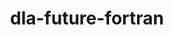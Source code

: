 ---
title: "dla-future-fortran"
layout: cache
categories: [package, develop]
meta: {"versions": ["0.2.0"], "compilers": ["gcc@=11.4.0"], "oss": ["ubuntu22.04"], "platforms": ["linux"], "targets": ["neoverse_v1", "neoverse_v2", "x86_64_v3"], "stacks": ["e4s", "e4s-neoverse-v2", "e4s-neoverse_v1", "root"], "num_specs": 27, "num_specs_by_stack": {"root": 27, "e4s-neoverse_v1": 8, "e4s-neoverse-v2": 10, "e4s": 9}}
spec_details: [{"hash": "zjhn7xyvjasm5ey6pcyl2gm5hg7si46b", "compiler": "gcc@=11.4.0", "versions": ["0.2.0"], "os": "ubuntu22.04", "platform": "linux", "target": "neoverse_v1", "variants": ["build_system=cmake", "build_type=Release", "generator=ninja", "~ipo", "+shared", "~test"], "stacks": ["root", "e4s-neoverse_v1"], "size": "-", "tarball": "https://binaries.spack.io/develop/build_cache/linux-ubuntu22.04-neoverse_v1/gcc-11.4.0/dla-future-fortran-0.2.0/linux-ubuntu22.04-neoverse_v1-gcc-11.4.0-dla-future-fortran-0.2.0-zjhn7xyvjasm5ey6pcyl2gm5hg7si46b.spack"}, {"hash": "ffhopbhezoyg47slceutny2muxxl2mim", "compiler": "gcc@=11.4.0", "versions": ["0.2.0"], "os": "ubuntu22.04", "platform": "linux", "target": "neoverse_v1", "variants": ["build_system=cmake", "build_type=Release", "generator=ninja", "~ipo", "+shared", "~test"], "stacks": ["root", "e4s-neoverse_v1"], "size": "-", "tarball": "https://binaries.spack.io/develop/build_cache/linux-ubuntu22.04-neoverse_v1/gcc-11.4.0/dla-future-fortran-0.2.0/linux-ubuntu22.04-neoverse_v1-gcc-11.4.0-dla-future-fortran-0.2.0-ffhopbhezoyg47slceutny2muxxl2mim.spack"}, {"hash": "dla225vqfyazr3kgmye2zbboq7kmuhoc", "compiler": "gcc@=11.4.0", "versions": ["0.2.0"], "os": "ubuntu22.04", "platform": "linux", "target": "neoverse_v1", "variants": ["build_system=cmake", "build_type=Release", "generator=ninja", "~ipo", "+shared", "~test"], "stacks": ["root", "e4s-neoverse_v1"], "size": "-", "tarball": "https://binaries.spack.io/develop/build_cache/linux-ubuntu22.04-neoverse_v1/gcc-11.4.0/dla-future-fortran-0.2.0/linux-ubuntu22.04-neoverse_v1-gcc-11.4.0-dla-future-fortran-0.2.0-dla225vqfyazr3kgmye2zbboq7kmuhoc.spack"}, {"hash": "jomd6mqu7n63b6oy5hogulf6hbweh2m7", "compiler": "gcc@=11.4.0", "versions": ["0.2.0"], "os": "ubuntu22.04", "platform": "linux", "target": "neoverse_v1", "variants": ["build_system=cmake", "build_type=Release", "generator=ninja", "~ipo", "+shared", "~test"], "stacks": ["root", "e4s-neoverse_v1"], "size": "-", "tarball": "https://binaries.spack.io/develop/build_cache/linux-ubuntu22.04-neoverse_v1/gcc-11.4.0/dla-future-fortran-0.2.0/linux-ubuntu22.04-neoverse_v1-gcc-11.4.0-dla-future-fortran-0.2.0-jomd6mqu7n63b6oy5hogulf6hbweh2m7.spack"}, {"hash": "6zixx3cy2tssbc5hu5xop5mtnhuoxpnh", "compiler": "gcc@=11.4.0", "versions": ["0.2.0"], "os": "ubuntu22.04", "platform": "linux", "target": "neoverse_v1", "variants": ["build_system=cmake", "build_type=Release", "generator=ninja", "~ipo", "+shared", "~test"], "stacks": ["root", "e4s-neoverse_v1"], "size": "-", "tarball": "https://binaries.spack.io/develop/build_cache/linux-ubuntu22.04-neoverse_v1/gcc-11.4.0/dla-future-fortran-0.2.0/linux-ubuntu22.04-neoverse_v1-gcc-11.4.0-dla-future-fortran-0.2.0-6zixx3cy2tssbc5hu5xop5mtnhuoxpnh.spack"}, {"hash": "c347ef5gnbpqoq2jpgyw3wqrc3gmgtg4", "compiler": "gcc@=11.4.0", "versions": ["0.2.0"], "os": "ubuntu22.04", "platform": "linux", "target": "neoverse_v1", "variants": ["build_system=cmake", "build_type=Release", "generator=ninja", "~ipo", "+shared", "~test"], "stacks": ["root", "e4s-neoverse_v1"], "size": "-", "tarball": "https://binaries.spack.io/develop/build_cache/linux-ubuntu22.04-neoverse_v1/gcc-11.4.0/dla-future-fortran-0.2.0/linux-ubuntu22.04-neoverse_v1-gcc-11.4.0-dla-future-fortran-0.2.0-c347ef5gnbpqoq2jpgyw3wqrc3gmgtg4.spack"}, {"hash": "io7zwpojpuvv4cio3sgo3lvhtulntpit", "compiler": "gcc@=11.4.0", "versions": ["0.2.0"], "os": "ubuntu22.04", "platform": "linux", "target": "neoverse_v1", "variants": ["build_system=cmake", "build_type=Release", "generator=ninja", "~ipo", "+shared", "~test"], "stacks": ["root", "e4s-neoverse_v1"], "size": "-", "tarball": "https://binaries.spack.io/develop/build_cache/linux-ubuntu22.04-neoverse_v1/gcc-11.4.0/dla-future-fortran-0.2.0/linux-ubuntu22.04-neoverse_v1-gcc-11.4.0-dla-future-fortran-0.2.0-io7zwpojpuvv4cio3sgo3lvhtulntpit.spack"}, {"hash": "pbkx5c5wrw6ahhtcld4frypro2tsgflb", "compiler": "gcc@=11.4.0", "versions": ["0.2.0"], "os": "ubuntu22.04", "platform": "linux", "target": "neoverse_v1", "variants": ["build_system=cmake", "build_type=Release", "generator=ninja", "~ipo", "+shared", "~test"], "stacks": ["root", "e4s-neoverse_v1"], "size": "-", "tarball": "https://binaries.spack.io/develop/build_cache/linux-ubuntu22.04-neoverse_v1/gcc-11.4.0/dla-future-fortran-0.2.0/linux-ubuntu22.04-neoverse_v1-gcc-11.4.0-dla-future-fortran-0.2.0-pbkx5c5wrw6ahhtcld4frypro2tsgflb.spack"}, {"hash": "4i27ndkfhxbschfjt767h4r7lpyqra4x", "compiler": "gcc@=11.4.0", "versions": ["0.2.0"], "os": "ubuntu22.04", "platform": "linux", "target": "neoverse_v2", "variants": ["build_system=cmake", "build_type=Release", "generator=ninja", "~ipo", "+shared", "~test"], "stacks": ["root", "e4s-neoverse-v2"], "size": "-", "tarball": "https://binaries.spack.io/develop/build_cache/linux-ubuntu22.04-neoverse_v2/gcc-11.4.0/dla-future-fortran-0.2.0/linux-ubuntu22.04-neoverse_v2-gcc-11.4.0-dla-future-fortran-0.2.0-4i27ndkfhxbschfjt767h4r7lpyqra4x.spack"}, {"hash": "uayigv6bvrnuapvtwccmezbv2pz2ayqo", "compiler": "gcc@=11.4.0", "versions": ["0.2.0"], "os": "ubuntu22.04", "platform": "linux", "target": "neoverse_v2", "variants": ["build_system=cmake", "build_type=Release", "generator=ninja", "~ipo", "+shared", "~test"], "stacks": ["root", "e4s-neoverse-v2"], "size": "-", "tarball": "https://binaries.spack.io/develop/build_cache/linux-ubuntu22.04-neoverse_v2/gcc-11.4.0/dla-future-fortran-0.2.0/linux-ubuntu22.04-neoverse_v2-gcc-11.4.0-dla-future-fortran-0.2.0-uayigv6bvrnuapvtwccmezbv2pz2ayqo.spack"}, {"hash": "tj6xsmg2g4etoybqedmh66bknjatdwkw", "compiler": "gcc@=11.4.0", "versions": ["0.2.0"], "os": "ubuntu22.04", "platform": "linux", "target": "neoverse_v2", "variants": ["build_system=cmake", "build_type=Release", "generator=ninja", "~ipo", "+shared", "~test"], "stacks": ["root", "e4s-neoverse-v2"], "size": "-", "tarball": "https://binaries.spack.io/develop/build_cache/linux-ubuntu22.04-neoverse_v2/gcc-11.4.0/dla-future-fortran-0.2.0/linux-ubuntu22.04-neoverse_v2-gcc-11.4.0-dla-future-fortran-0.2.0-tj6xsmg2g4etoybqedmh66bknjatdwkw.spack"}, {"hash": "zgjyn3ooonrdn2qyz6agiujus4zld7ww", "compiler": "gcc@=11.4.0", "versions": ["0.2.0"], "os": "ubuntu22.04", "platform": "linux", "target": "neoverse_v2", "variants": ["build_system=cmake", "build_type=Release", "generator=ninja", "~ipo", "+shared", "~test"], "stacks": ["root", "e4s-neoverse-v2"], "size": "-", "tarball": "https://binaries.spack.io/develop/build_cache/linux-ubuntu22.04-neoverse_v2/gcc-11.4.0/dla-future-fortran-0.2.0/linux-ubuntu22.04-neoverse_v2-gcc-11.4.0-dla-future-fortran-0.2.0-zgjyn3ooonrdn2qyz6agiujus4zld7ww.spack"}, {"hash": "sa5dc533kttuekz5u6ka6cnmnwys5qew", "compiler": "gcc@=11.4.0", "versions": ["0.2.0"], "os": "ubuntu22.04", "platform": "linux", "target": "neoverse_v2", "variants": ["build_system=cmake", "build_type=Release", "generator=ninja", "~ipo", "+shared", "~test"], "stacks": ["root", "e4s-neoverse-v2"], "size": "-", "tarball": "https://binaries.spack.io/develop/build_cache/linux-ubuntu22.04-neoverse_v2/gcc-11.4.0/dla-future-fortran-0.2.0/linux-ubuntu22.04-neoverse_v2-gcc-11.4.0-dla-future-fortran-0.2.0-sa5dc533kttuekz5u6ka6cnmnwys5qew.spack"}, {"hash": "cgqhxyb3e5s2yeoid7bkeyzdhseo5chp", "compiler": "gcc@=11.4.0", "versions": ["0.2.0"], "os": "ubuntu22.04", "platform": "linux", "target": "neoverse_v2", "variants": ["build_system=cmake", "build_type=Release", "generator=ninja", "~ipo", "+shared", "~test"], "stacks": ["root", "e4s-neoverse-v2"], "size": "-", "tarball": "https://binaries.spack.io/develop/build_cache/linux-ubuntu22.04-neoverse_v2/gcc-11.4.0/dla-future-fortran-0.2.0/linux-ubuntu22.04-neoverse_v2-gcc-11.4.0-dla-future-fortran-0.2.0-cgqhxyb3e5s2yeoid7bkeyzdhseo5chp.spack"}, {"hash": "3z2sk3qbp3uc5ktzqqccg7dv55xepsrg", "compiler": "gcc@=11.4.0", "versions": ["0.2.0"], "os": "ubuntu22.04", "platform": "linux", "target": "neoverse_v2", "variants": ["build_system=cmake", "build_type=Release", "generator=ninja", "~ipo", "+shared", "~test"], "stacks": ["root", "e4s-neoverse-v2"], "size": "-", "tarball": "https://binaries.spack.io/develop/build_cache/linux-ubuntu22.04-neoverse_v2/gcc-11.4.0/dla-future-fortran-0.2.0/linux-ubuntu22.04-neoverse_v2-gcc-11.4.0-dla-future-fortran-0.2.0-3z2sk3qbp3uc5ktzqqccg7dv55xepsrg.spack"}, {"hash": "ejxpwhi5jnwjpin6webt6hz635hmpxzp", "compiler": "gcc@=11.4.0", "versions": ["0.2.0"], "os": "ubuntu22.04", "platform": "linux", "target": "neoverse_v2", "variants": ["build_system=cmake", "build_type=Release", "generator=ninja", "~ipo", "+shared", "~test"], "stacks": ["root", "e4s-neoverse-v2"], "size": "-", "tarball": "https://binaries.spack.io/develop/build_cache/linux-ubuntu22.04-neoverse_v2/gcc-11.4.0/dla-future-fortran-0.2.0/linux-ubuntu22.04-neoverse_v2-gcc-11.4.0-dla-future-fortran-0.2.0-ejxpwhi5jnwjpin6webt6hz635hmpxzp.spack"}, {"hash": "3jyetalug2nrggfwvhrdeamutrnnrbbb", "compiler": "gcc@=11.4.0", "versions": ["0.2.0"], "os": "ubuntu22.04", "platform": "linux", "target": "neoverse_v2", "variants": ["build_system=cmake", "build_type=Release", "generator=ninja", "~ipo", "+shared", "~test"], "stacks": ["root", "e4s-neoverse-v2"], "size": "-", "tarball": "https://binaries.spack.io/develop/build_cache/linux-ubuntu22.04-neoverse_v2/gcc-11.4.0/dla-future-fortran-0.2.0/linux-ubuntu22.04-neoverse_v2-gcc-11.4.0-dla-future-fortran-0.2.0-3jyetalug2nrggfwvhrdeamutrnnrbbb.spack"}, {"hash": "quwc2p57hlr2tvtnqyohrveyuug36asg", "compiler": "gcc@=11.4.0", "versions": ["0.2.0"], "os": "ubuntu22.04", "platform": "linux", "target": "neoverse_v2", "variants": ["build_system=cmake", "build_type=Release", "generator=ninja", "~ipo", "+shared", "~test"], "stacks": ["root", "e4s-neoverse-v2"], "size": "-", "tarball": "https://binaries.spack.io/develop/build_cache/linux-ubuntu22.04-neoverse_v2/gcc-11.4.0/dla-future-fortran-0.2.0/linux-ubuntu22.04-neoverse_v2-gcc-11.4.0-dla-future-fortran-0.2.0-quwc2p57hlr2tvtnqyohrveyuug36asg.spack"}, {"hash": "xjuaa6v7ls6y2zuhbbieuqmeowq7njf4", "compiler": "gcc@=11.4.0", "versions": ["0.2.0"], "os": "ubuntu22.04", "platform": "linux", "target": "x86_64_v3", "variants": ["build_system=cmake", "build_type=Release", "generator=ninja", "~ipo", "+shared", "~test"], "stacks": ["e4s", "root"], "size": "-", "tarball": "https://binaries.spack.io/develop/build_cache/linux-ubuntu22.04-x86_64_v3/gcc-11.4.0/dla-future-fortran-0.2.0/linux-ubuntu22.04-x86_64_v3-gcc-11.4.0-dla-future-fortran-0.2.0-xjuaa6v7ls6y2zuhbbieuqmeowq7njf4.spack"}, {"hash": "ofqk2gvwxhl7kraj7fihck35pijxdva2", "compiler": "gcc@=11.4.0", "versions": ["0.2.0"], "os": "ubuntu22.04", "platform": "linux", "target": "x86_64_v3", "variants": ["build_system=cmake", "build_type=Release", "generator=ninja", "~ipo", "+shared", "~test"], "stacks": ["e4s", "root"], "size": "-", "tarball": "https://binaries.spack.io/develop/build_cache/linux-ubuntu22.04-x86_64_v3/gcc-11.4.0/dla-future-fortran-0.2.0/linux-ubuntu22.04-x86_64_v3-gcc-11.4.0-dla-future-fortran-0.2.0-ofqk2gvwxhl7kraj7fihck35pijxdva2.spack"}, {"hash": "dslwf6p75zxd3yfxwb3twyvamqpvhmw2", "compiler": "gcc@=11.4.0", "versions": ["0.2.0"], "os": "ubuntu22.04", "platform": "linux", "target": "x86_64_v3", "variants": ["build_system=cmake", "build_type=Release", "generator=ninja", "~ipo", "+shared", "~test"], "stacks": ["e4s", "root"], "size": "-", "tarball": "https://binaries.spack.io/develop/build_cache/linux-ubuntu22.04-x86_64_v3/gcc-11.4.0/dla-future-fortran-0.2.0/linux-ubuntu22.04-x86_64_v3-gcc-11.4.0-dla-future-fortran-0.2.0-dslwf6p75zxd3yfxwb3twyvamqpvhmw2.spack"}, {"hash": "q5oi2jybtjdwb47n6phxumurnkyiov7z", "compiler": "gcc@=11.4.0", "versions": ["0.2.0"], "os": "ubuntu22.04", "platform": "linux", "target": "x86_64_v3", "variants": ["build_system=cmake", "build_type=Release", "generator=ninja", "~ipo", "+shared", "~test"], "stacks": ["e4s", "root"], "size": "-", "tarball": "https://binaries.spack.io/develop/build_cache/linux-ubuntu22.04-x86_64_v3/gcc-11.4.0/dla-future-fortran-0.2.0/linux-ubuntu22.04-x86_64_v3-gcc-11.4.0-dla-future-fortran-0.2.0-q5oi2jybtjdwb47n6phxumurnkyiov7z.spack"}, {"hash": "3o2pv6ocba5lhwxegv3mpomrmkymwero", "compiler": "gcc@=11.4.0", "versions": ["0.2.0"], "os": "ubuntu22.04", "platform": "linux", "target": "x86_64_v3", "variants": ["build_system=cmake", "build_type=Release", "generator=ninja", "~ipo", "+shared", "~test"], "stacks": ["e4s", "root"], "size": "-", "tarball": "https://binaries.spack.io/develop/build_cache/linux-ubuntu22.04-x86_64_v3/gcc-11.4.0/dla-future-fortran-0.2.0/linux-ubuntu22.04-x86_64_v3-gcc-11.4.0-dla-future-fortran-0.2.0-3o2pv6ocba5lhwxegv3mpomrmkymwero.spack"}, {"hash": "uylgmu4lbpoeopnf4aqonqkjpidlltid", "compiler": "gcc@=11.4.0", "versions": ["0.2.0"], "os": "ubuntu22.04", "platform": "linux", "target": "x86_64_v3", "variants": ["build_system=cmake", "build_type=Release", "generator=ninja", "~ipo", "+shared", "~test"], "stacks": ["e4s", "root"], "size": "-", "tarball": "https://binaries.spack.io/develop/build_cache/linux-ubuntu22.04-x86_64_v3/gcc-11.4.0/dla-future-fortran-0.2.0/linux-ubuntu22.04-x86_64_v3-gcc-11.4.0-dla-future-fortran-0.2.0-uylgmu4lbpoeopnf4aqonqkjpidlltid.spack"}, {"hash": "3ibi5kmrjmyt6w7rpa5tkmcv4snw6xlm", "compiler": "gcc@=11.4.0", "versions": ["0.2.0"], "os": "ubuntu22.04", "platform": "linux", "target": "x86_64_v3", "variants": ["build_system=cmake", "build_type=Release", "generator=ninja", "~ipo", "+shared", "~test"], "stacks": ["e4s", "root"], "size": "-", "tarball": "https://binaries.spack.io/develop/build_cache/linux-ubuntu22.04-x86_64_v3/gcc-11.4.0/dla-future-fortran-0.2.0/linux-ubuntu22.04-x86_64_v3-gcc-11.4.0-dla-future-fortran-0.2.0-3ibi5kmrjmyt6w7rpa5tkmcv4snw6xlm.spack"}, {"hash": "t2aps2zrogbinvlaccflx7exyq4qvonx", "compiler": "gcc@=11.4.0", "versions": ["0.2.0"], "os": "ubuntu22.04", "platform": "linux", "target": "x86_64_v3", "variants": ["build_system=cmake", "build_type=Release", "generator=ninja", "~ipo", "+shared", "~test"], "stacks": ["e4s", "root"], "size": "-", "tarball": "https://binaries.spack.io/develop/build_cache/linux-ubuntu22.04-x86_64_v3/gcc-11.4.0/dla-future-fortran-0.2.0/linux-ubuntu22.04-x86_64_v3-gcc-11.4.0-dla-future-fortran-0.2.0-t2aps2zrogbinvlaccflx7exyq4qvonx.spack"}, {"hash": "pen7cyqgjsoqovag5cbxagsku3t567ef", "compiler": "gcc@=11.4.0", "versions": ["0.2.0"], "os": "ubuntu22.04", "platform": "linux", "target": "x86_64_v3", "variants": ["build_system=cmake", "build_type=Release", "generator=ninja", "~ipo", "+shared", "~test"], "stacks": ["e4s", "root"], "size": "-", "tarball": "https://binaries.spack.io/develop/build_cache/linux-ubuntu22.04-x86_64_v3/gcc-11.4.0/dla-future-fortran-0.2.0/linux-ubuntu22.04-x86_64_v3-gcc-11.4.0-dla-future-fortran-0.2.0-pen7cyqgjsoqovag5cbxagsku3t567ef.spack"}]
---
